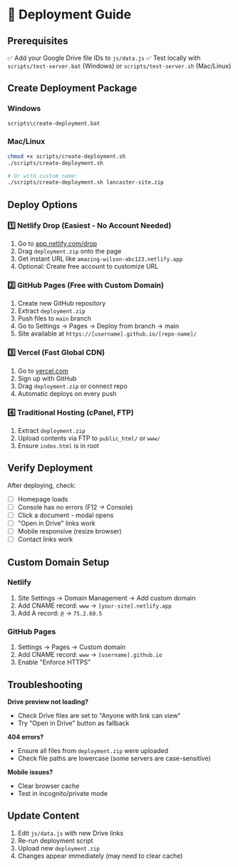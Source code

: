 # 🚀 Deployment Guide

## Prerequisites
✅ Add your Google Drive file IDs to `js/data.js`
✅ Test locally with `scripts/test-server.bat` (Windows) or `scripts/test-server.sh` (Mac/Linux)

## Create Deployment Package

### Windows
```cmd
scripts\create-deployment.bat
```

### Mac/Linux
```bash
chmod +x scripts/create-deployment.sh
./scripts/create-deployment.sh

# Or with custom name:
./scripts/create-deployment.sh lancaster-site.zip
```

## Deploy Options

### 1️⃣ Netlify Drop (Easiest - No Account Needed)
1. Go to [app.netlify.com/drop](https://app.netlify.com/drop)
2. Drag `deployment.zip` onto the page
3. Get instant URL like `amazing-wilson-abc123.netlify.app`
4. Optional: Create free account to customize URL

### 2️⃣ GitHub Pages (Free with Custom Domain)
1. Create new GitHub repository
2. Extract `deployment.zip`
3. Push files to `main` branch
4. Go to Settings → Pages → Deploy from branch → main
5. Site available at `https://[username].github.io/[repo-name]/`

### 3️⃣ Vercel (Fast Global CDN)
1. Go to [vercel.com](https://vercel.com)
2. Sign up with GitHub
3. Drag `deployment.zip` or connect repo
4. Automatic deploys on every push

### 4️⃣ Traditional Hosting (cPanel, FTP)
1. Extract `deployment.zip`
2. Upload contents via FTP to `public_html/` or `www/`
3. Ensure `index.html` is in root

## Verify Deployment

After deploying, check:
- [ ] Homepage loads
- [ ] Console has no errors (F12 → Console)
- [ ] Click a document - modal opens
- [ ] "Open in Drive" links work
- [ ] Mobile responsive (resize browser)
- [ ] Contact links work

## Custom Domain Setup

### Netlify
1. Site Settings → Domain Management → Add custom domain
2. Add CNAME record: `www` → `[your-site].netlify.app`
3. Add A record: `@` → `75.2.60.5`

### GitHub Pages
1. Settings → Pages → Custom domain
2. Add CNAME record: `www` → `[username].github.io`
3. Enable "Enforce HTTPS"

## Troubleshooting

**Drive preview not loading?**
- Check Drive files are set to "Anyone with link can view"
- Try "Open in Drive" button as fallback

**404 errors?**
- Ensure all files from `deployment.zip` were uploaded
- Check file paths are lowercase (some servers are case-sensitive)

**Mobile issues?**
- Clear browser cache
- Test in incognito/private mode

## Update Content

1. Edit `js/data.js` with new Drive links
2. Re-run deployment script
3. Upload new `deployment.zip`
4. Changes appear immediately (may need to clear cache)